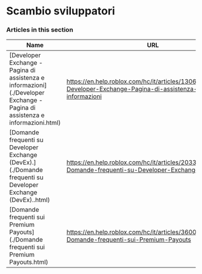 # Scambio sviluppatori  
### Articles in this section
Name|URL
-|-
[Developer Exchange - Pagina di assistenza e informazioni](./Developer Exchange - Pagina di assistenza e informazioni.html) |https://en.help.roblox.com/hc/it/articles/13061189551124-Developer-Exchange-Pagina-di-assistenza-e-informazioni
[Domande frequenti su Developer Exchange (DevEx).](./Domande frequenti su Developer Exchange (DevEx)..html) |https://en.help.roblox.com/hc/it/articles/203314100-Domande-frequenti-su-Developer-Exchange-DevEx-
[Domande frequenti sui Premium Payouts](./Domande frequenti sui Premium Payouts.html) |https://en.help.roblox.com/hc/it/articles/360039178532-Domande-frequenti-sui-Premium-Payouts